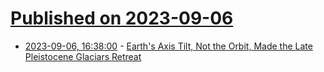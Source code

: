 # [Published on 2023-09-06](index.md)

* [2023-09-06, 16:38:00](https://soylentnews.org/article.pl?sid=23/09/06/0046230&from=rss) - [Earth's Axis Tilt, Not the Orbit, Made the Late Pleistocene Glaciars Retreat](https://soylentnews.org/article.pl?sid=23/09/06/0046230&from=rss)
